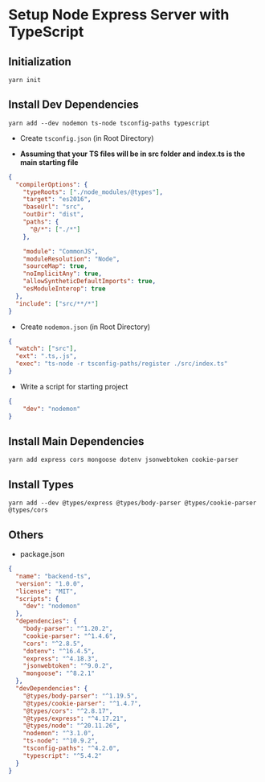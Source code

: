 # Setup Node Express Server with TypeScript

## Initialization

`yarn init`

## Install Dev Dependencies

`yarn add --dev nodemon ts-node tsconfig-paths typescript`

- Create `tsconfig.json` (in Root Directory)

- **Assuming that your TS files will be in src folder and index.ts is the main starting file**

```json
{
  "compilerOptions": {
    "typeRoots": ["./node_modules/@types"],
    "target": "es2016",
    "baseUrl": "src",
    "outDir": "dist",
    "paths": {
      "@/*": ["./*"]
    },

    "module": "CommonJS",
    "moduleResolution": "Node",
    "sourceMap": true,
    "noImplicitAny": true,
    "allowSyntheticDefaultImports": true,
    "esModuleInterop": true
  },
  "include": ["src/**/*"]
}

```

- Create `nodemon.json` (in Root Directory)

```json
{
  "watch": ["src"],
  "ext": ".ts,.js",
  "exec": "ts-node -r tsconfig-paths/register ./src/index.ts"
}
```

- Write a script for starting project

```json
{
    "dev": "nodemon"
} 
```

## Install Main Dependencies

`yarn add express cors mongoose dotenv jsonwebtoken cookie-parser`

## Install Types

`yarn add --dev @types/express @types/body-parser @types/cookie-parser @types/cors`

## Others

- package.json

```json
{
  "name": "backend-ts",
  "version": "1.0.0",
  "license": "MIT",
  "scripts": {
    "dev": "nodemon"
  },
  "dependencies": {
    "body-parser": "^1.20.2",
    "cookie-parser": "^1.4.6",
    "cors": "^2.8.5",
    "dotenv": "^16.4.5",
    "express": "^4.18.3",
    "jsonwebtoken": "^9.0.2",
    "mongoose": "^8.2.1"
  },
  "devDependencies": {
    "@types/body-parser": "^1.19.5",
    "@types/cookie-parser": "^1.4.7",
    "@types/cors": "^2.8.17",
    "@types/express": "^4.17.21",
    "@types/node": "^20.11.26",
    "nodemon": "^3.1.0",
    "ts-node": "^10.9.2",
    "tsconfig-paths": "^4.2.0",
    "typescript": "^5.4.2"
  }
}
```
